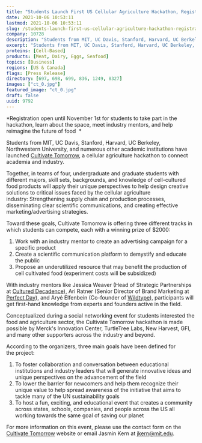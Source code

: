 ```yaml
---
title: "Students Launch First US Cellular Agriculture Hackathon, Registration Open Until Nov. 1"
date: 2021-10-06 10:53:11
lastmod: 2021-10-06 10:53:11
slug: /students-launch-first-us-cellular-agriculture-hackathon-registration-open-until-nov-1
company: 10728
description: "Students from MIT, UC Davis, Stanford, Harvard, UC Berkeley, Northwestern University, and numerous other academic institutions have launched Cultivate Tomorrow, a cellular agriculture hackathon to connect academia with industry."
excerpt: "Students from MIT, UC Davis, Stanford, Harvard, UC Berkeley, Northwestern University, and numerous other academic institutions have launched Cultivate Tomorrow, a cellular agriculture hackathon to connect academia with industry."
proteins: [Cell-Based]
products: [Meat, Dairy, Eggs, Seafood]
topics: [Business]
regions: [US & Canada]
flags: [Press Release]
directory: [697, 698, 699, 836, 1249, 8327]
images: ["ct_0.jpg"]
featured_image: "ct_0.jpg"
draft: false
uuid: 9792
---
```

*Registration open until November 1st for students to take part in the
hackathon, learn about the space, meet industry mentors, and help
reimagine the future of food  *

Students from MIT, UC Davis, Stanford, Harvard, UC Berkeley,
Northwestern University, and numerous other academic institutions have
launched [Cultivate Tomorrow](https://www.cultivate-tmrw.com/), a
cellular agriculture hackathon to connect academia and industry.

Together, in teams of four, undergraduate and graduate students with
different majors, skill sets, backgrounds, and knowledge of
cell-cultured food products will apply their unique perspectives to help
design creative solutions to critical issues faced by the cellular
agriculture industry: Strengthening supply chain and production
processes, disseminating clear scientific communications, and creating
effective marketing/advertising strategies.

Toward these goals, Cultivate Tomorrow is offering three different
tracks in which students can compete, each with a winning prize
of \$2000:

1.  Work with an industry mentor to create an advertising campaign for a
    specific product
2.  Create a scientific communication platform to demystify and educate
    the public
3.  Propose an underutilized resource that may benefit the production of
    cell cultivated food (experiment costs will be subsidized)

With industry mentors like Jessica Weaver (Head of Strategic
Partnerships at [Cultured
Decadence](https://www.cultureddecadence.com/team)), Ari Ratner (Senior
Director of Brand Marketing at [Perfect
Day](https://perfectdayfoods.com/)), and Aryé Elfenbein (Co-founder of
[Wildtype](https://www.wildtypefoods.com/)), participants will get
first-hand knowledge from experts and founders active in the field.

Conceptualized during a social networking event for students interested
the food and agriculture sector, the Cultivate Tomorrow hackathon is
made possible by Merck's Innovation Center, TurtleTree Labs, New
Harvest, GFI, and many other supporters across the industry and beyond.

According to the organizers, three main goals have been defined for
the project:

1.  To foster collaboration and conversation between educational
    institutions and industry leaders that will generate innovative
    ideas and unique perspectives on the advancement of the field
2.  To lower the barrier for newcomers and help them recognize their
    unique value to help spread awareness of the initiative that aims to
    tackle many of the UN sustainability goals
3.  To host a fun, exciting, and educational event that creates a
    community across states, schools, companies, and people across the
    US all working towards the same goal of saving our planet

For more information on this event, please use the contact form on the
[Cultivate Tomorrow](https://www.cultivate-tmrw.com/) website or email
Jasmin Kern at <jkern@mit.edu>.
